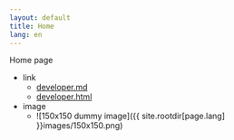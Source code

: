 ```yaml
---
layout: default
title: Home
lang: en
---
```


Home page

- link
  - [developer.md](developer.md)
  - [developer.html](developer.html)
- image
  - ![150x150 dummy image]({{ site.rootdir[page.lang] }}images/150x150.png)
